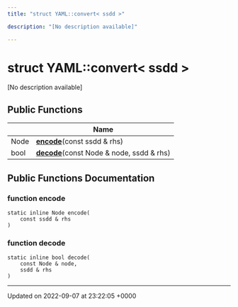 ```yaml
---
title: "struct YAML::convert< ssdd >"

description: "[No description available]"

---
```


# struct YAML::convert< ssdd >



[No description available]

## Public Functions

|                | Name           |
| -------------- | -------------- |
| Node | **[encode](/documentation/code/classes/structyaml_1_1convert_3_01ssdd_01_4/#function-encode)**(const ssdd & rhs) |
| bool | **[decode](/documentation/code/classes/structyaml_1_1convert_3_01ssdd_01_4/#function-decode)**(const Node & node, ssdd & rhs) |

## Public Functions Documentation

### function encode

```
static inline Node encode(
    const ssdd & rhs
)
```


### function decode

```
static inline bool decode(
    const Node & node,
    ssdd & rhs
)
```


-------------------------------

Updated on 2022-09-07 at 23:22:05 +0000